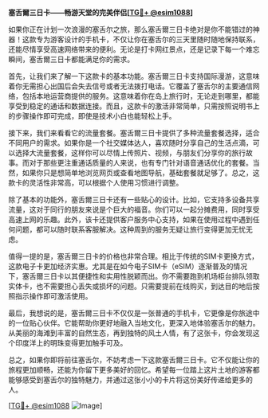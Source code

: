 **塞舌爾三日卡——畅游天堂的完美伴侣[[TG💪+ @esim1088](https://t.me/s/esim1088)]**

如果你正在计划一次浪漫的塞舌尔之旅，那么塞舌爾三日卡绝对是你不能错过的神器！这款专为游客设计的手机卡，不仅让你在塞舌尔的三天里随时随地保持联系，还能尽情享受高速网络带来的便利。无论是打卡网红景点，还是记录下每一个难忘瞬间，塞舌爾三日卡都能满足你的需求。

首先，让我们来了解一下这款卡的基本功能。塞舌爾三日卡支持国际漫游，这意味着你无需担心出国后会失去信号或者无法拨打电话。它覆盖了塞舌尔的主要通信网络，包括本地运营商提供的服务。这意味着你在岛上旅行时，无论走到哪里，都能享受到稳定的通话和数据连接。而且，这款卡的激活非常简单，只需按照说明书上的步骤操作即可完成，即使是技术小白也能轻松上手。

接下来，我们来看看它的流量套餐。塞舌爾三日卡提供了多种流量套餐选择，适合不同用户的需求。如果你是一个社交媒体达人，喜欢随时分享自己的生活点滴，可以选择大流量套餐，这样你可以尽情上传照片、视频，与朋友们分享你的旅行故事。而对于那些更注重通话质量的人来说，也有专门针对语音通话优化的套餐。当然，如果你只是想简单地浏览网页或查看地图导航，基础套餐就足够了。总之，这款卡的灵活性非常高，可以根据个人使用习惯进行调整。

除了基本的功能外，塞舌爾三日卡还有一些贴心的设计。比如，它支持多设备共享流量，这对于同行的朋友来说是个巨大的福音。你们可以一起分摊费用，同时享受高速上网的乐趣。此外，该卡还提供客户服务中心支持，如果在使用过程中遇到任何问题，都可以随时联系客服解决。这种周到的服务无疑让旅行变得更加无忧无虑。

值得一提的是，塞舌爾三日卡的价格也非常合理。相比于传统的SIM卡更换方式，这款电子卡更加经济实惠。尤其是在如今电子SIM卡（eSIM）逐渐普及的情况下，塞舌爾三日卡以其便捷性和实用性脱颖而出。你不需要跑到机场柜台排队领取实体卡，也不需要担心丢失或损坏的问题。只需要提前在线购买，到达目的地后按照指示操作即可激活使用。

最后，我想说的是，塞舌爾三日卡不仅仅是一张普通的手机卡，它更像是你旅途中的一位贴心伙伴。它能帮助你更好地融入当地文化，更深入地体验塞舌尔的魅力。从美丽的海滩到丰富的自然生态，再到独特的风土人情，有了这张卡，你会发现这个印度洋上的明珠变得更加触手可及。

总之，如果你即将前往塞舌尔，不妨考虑一下这款塞舌爾三日卡。它不仅能让你的旅程更加顺畅，还能为你留下更多美好的回忆。希望每一位踏上这片土地的游客都能够感受到塞舌尔的独特魅力，并通过这张小小的卡片将这份美好传递给更多的人。

[[TG💪+ @esim1088](https://t.me/s/esim1088) ![Image](https://i.postimg.cc/4NQfJmqS/Snipaste-2025-05-13-00-14-12.png)]
